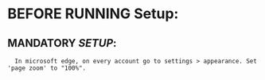 # BEFORE RUNNING Setup:
## **MANDATORY** *SETUP*:
      In microsoft edge, on every account go to settings > appearance. Set 'page zoom' to "100%".
